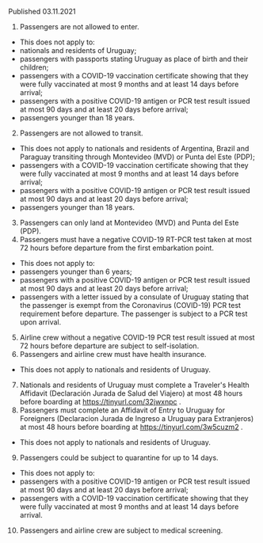 Published 03.11.2021
1. Passengers are not allowed to enter.
- This does not apply to:
- nationals and residents of Uruguay;
- passengers with passports stating Uruguay as place of birth and their children;
- passengers with a COVID-19 vaccination certificate showing that they were fully vaccinated at most 9 months and at least 14 days before arrival;
- passengers with a positive COVID-19 antigen or PCR test result issued at most 90 days and at least 20 days before arrival;
- passengers younger than 18 years.
2. Passengers are not allowed to transit.
- This does not apply to nationals and residents of Argentina, Brazil and Paraguay transiting through Montevideo (MVD) or Punta del Este (PDP);
- passengers with a COVID-19 vaccination certificate showing that they were fully vaccinated at most 9 months and at least 14 days before arrival;
- passengers with a positive COVID-19 antigen or PCR test result issued at most 90 days and at least 20 days before arrival;
- passengers younger than 18 years.
3. Passengers can only land at Montevideo (MVD) and Punta del Este (PDP).
4. Passengers must have a negative COVID-19 RT-PCR test taken at most 72 hours before departure from the first embarkation point.
- This does not apply to:
- passengers younger than 6 years;
- passengers with a positive COVID-19 antigen or PCR test result issued at most 90 days and at least 20 days before arrival;
- passengers with a letter issued by a consulate of Uruguay stating that the passenger is exempt from the Coronavirus (COVID-19) PCR test requirement before departure. The passenger is subject to a PCR test upon arrival.
5. Airline crew without a negative COVID-19 PCR test result issued at most 72 hours before departure are subject to self-isolation.
6. Passengers and airline crew must have health insurance.
- This does not apply to nationals and residents of Uruguay.
7. Nationals and residents of Uruguay must complete a Traveler's Health Affidavit (Declaración Jurada de Salud del Viajero) at most 48 hours before boarding at <a href="https://tinyurl.com/32jwxnpc">https://tinyurl.com/32jwxnpc</a> .
8. Passengers must complete an Affidavit of Entry to Uruguay for Foreigners (Declaracion Jurada de Ingreso a Uruguay para Extranjeros) at most 48 hours before boarding at <a href="https://tinyurl.com/3w5cuzm2">https://tinyurl.com/3w5cuzm2</a> .
- This does not apply to nationals and residents of Uruguay.
9. Passengers could be subject to quarantine for up to 14 days.
- This does not apply to:
- passengers with a positive COVID-19 antigen or PCR test result issued at most 90 days and at least 20 days before arrival;
- passengers with a COVID-19 vaccination certificate showing that they were fully vaccinated at most 9 months and at least 14 days before arrival.
10. Passengers and airline crew are subject to medical screening.